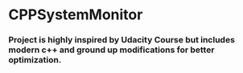 # CPPSystemMonitor

### Project is highly inspired by Udacity Course but includes modern c++ and ground up modifications for better optimization.
